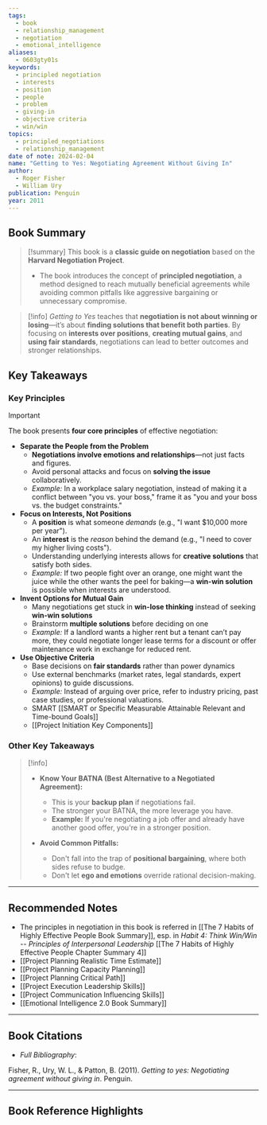```yaml
---
tags:
  - book
  - relationship_management
  - negotiation
  - emotional_intelligence
aliases:
  - 0603gty01s
keywords:
  - principled negotiation
  - interests
  - position
  - people
  - problem
  - giving-in
  - objective criteria
  - win/win
topics:
  - principled_negotiations
  - relationship_management
date of note: 2024-02-04
name: "Getting to Yes: Negotiating Agreement Without Giving In"
author:
  - Roger Fisher
  - William Ury
publication: Penguin
year: 2011
---
```


## Book Summary

>[!summary]
>This book is a **classic guide on negotiation** based on the **Harvard Negotiation Project**. 
>- The book introduces the concept of **principled negotiation**, a method designed to reach mutually beneficial agreements while avoiding common pitfalls like aggressive bargaining or unnecessary compromise.

>[!info]
>_Getting to Yes_ teaches that **negotiation is not about winning or losing**—it’s about **finding solutions that benefit both parties**. By focusing on **interests over positions**, **creating mutual gains**, and **using fair standards**, negotiations can lead to better outcomes and stronger relationships.

## Key Takeaways
### Key Principles

>[!important]
>The book presents **four core principles** of effective negotiation:
>- **Separate the People from the Problem**
>	- **Negotiations involve emotions and relationships**—not just facts and figures.
>	- Avoid personal attacks and focus on **solving the issue** collaboratively.
>	- *Example:* In a workplace salary negotiation, instead of making it a conflict between "you vs. your boss," frame it as "you and your boss vs. the budget constraints."
>- **Focus on Interests, Not Positions**
>	- A **position** is what someone *demands* (e.g., "I want $10,000 more per year").
>	- An **interest** is the *reason* behind the demand (e.g., "I need to cover my higher living costs").
>	- Understanding underlying interests allows for **creative solutions** that satisfy both sides.
>	- *Example:* If two people fight over an orange, one might want the juice while the other wants the peel for baking—a **win-win solution** is possible when interests are understood.
>- **Invent Options for Mutual Gain**
>	- Many negotiations get stuck in **win-lose thinking** instead of seeking **win-win solutions**
>	- Brainstorm **multiple solutions** before deciding on one
>	- *Example:* If a landlord wants a higher rent but a tenant can’t pay more, they could negotiate longer lease terms for a discount or offer maintenance work in exchange for reduced rent.
>- **Use Objective Criteria**
>	- Base decisions on **fair standards** rather than power dynamics
>	- Use external benchmarks (market rates, legal standards, expert opinions) to guide discussions.
>	- *Example:* Instead of arguing over price, refer to industry pricing, past case studies, or professional valuations.
>	- SMART [[SMART or Specific Measurable Attainable Relevant and Time-bound Goals]]
>	- [[Project Initiation Key Components]]


### Other Key Takeaways

>[!info] 
>- **Know Your BATNA (Best Alternative to a Negotiated Agreement):**
>     
>     - This is your **backup plan** if negotiations fail.
>     - The stronger your BATNA, the more leverage you have.
>     - **Example:** If you're negotiating a job offer and already have another good offer, you're in a stronger position.
> - **Avoid Common Pitfalls:**
>     
>     - Don't fall into the trap of **positional bargaining**, where both sides refuse to budge.
>     - Don't let **ego and emotions** override rational decision-making.






-----------
##  Recommended Notes

- The principles in negotiation in this book is referred in [[The 7 Habits of Highly Effective People Book Summary]], esp. in *Habit 4: Think Win/Win -- Principles of Interpersonal Leadership* [[The 7 Habits of Highly Effective People Chapter Summary 4]]
- [[Project Planning Realistic Time Estimate]]
- [[Project Planning Capacity Planning]]
- [[Project Planning Critical Path]]
- [[Project Execution Leadership Skills]]
- [[Project Communication Influencing Skills]]
- [[Emotional Intelligence 2.0 Book Summary]]




----------
## Book Citations

- *Full Bibliography*:

Fisher, R., Ury, W. L., & Patton, B. (2011). _Getting to yes: Negotiating agreement without giving in_. Penguin.

-----------
##  Book Reference Highlights
